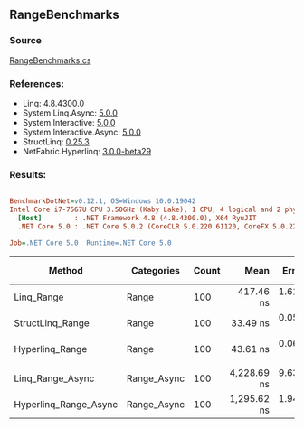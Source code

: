 ﻿## RangeBenchmarks

### Source
[RangeBenchmarks.cs](../NetFabric.Hyperlinq.Benchmarks/Benchmarks/RangeBenchmarks.cs)

### References:
- Linq: 4.8.4300.0
- System.Linq.Async: [5.0.0](https://www.nuget.org/packages/System.Linq.Async/5.0.0)
- System.Interactive: [5.0.0](https://www.nuget.org/packages/System.Interactive/5.0.0)
- System.Interactive.Async: [5.0.0](https://www.nuget.org/packages/System.Interactive.Async/5.0.0)
- StructLinq: [0.25.3](https://www.nuget.org/packages/StructLinq/0.25.3)
- NetFabric.Hyperlinq: [3.0.0-beta29](https://www.nuget.org/packages/NetFabric.Hyperlinq/3.0.0-beta29)

### Results:
``` ini

BenchmarkDotNet=v0.12.1, OS=Windows 10.0.19042
Intel Core i7-7567U CPU 3.50GHz (Kaby Lake), 1 CPU, 4 logical and 2 physical cores
  [Host]        : .NET Framework 4.8 (4.8.4300.0), X64 RyuJIT
  .NET Core 5.0 : .NET Core 5.0.2 (CoreCLR 5.0.220.61120, CoreFX 5.0.220.61120), X64 RyuJIT

Job=.NET Core 5.0  Runtime=.NET Core 5.0  

```
|                Method |  Categories | Count |        Mean |    Error |   StdDev | Ratio |  Gen 0 | Gen 1 | Gen 2 | Allocated |
|---------------------- |------------ |------ |------------:|---------:|---------:|------:|-------:|------:|------:|----------:|
|            Linq_Range |       Range |   100 |   417.46 ns | 1.612 ns | 1.258 ns |  1.00 | 0.0191 |     - |     - |      40 B |
|      StructLinq_Range |       Range |   100 |    33.49 ns | 0.058 ns | 0.049 ns |  0.08 |      - |     - |     - |         - |
|       Hyperlinq_Range |       Range |   100 |    43.61 ns | 0.065 ns | 0.061 ns |  0.10 |      - |     - |     - |         - |
|                       |             |       |             |          |          |       |        |       |       |           |
|      Linq_Range_Async | Range_Async |   100 | 4,228.69 ns | 9.630 ns | 8.042 ns |  1.00 | 0.0229 |     - |     - |      48 B |
| Hyperlinq_Range_Async | Range_Async |   100 | 1,295.62 ns | 1.944 ns | 1.819 ns |  0.31 | 0.0153 |     - |     - |      32 B |
